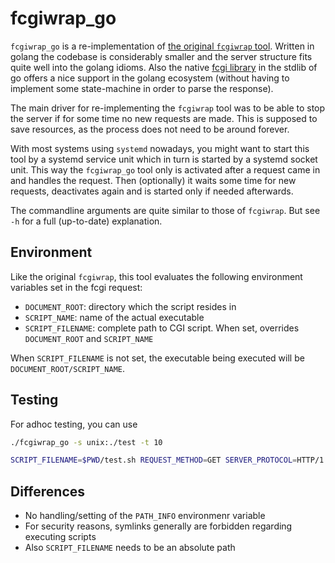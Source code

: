 <!--
SPDX-FileCopyrightText: 2025 2025 Lukas Heindl

SPDX-License-Identifier: MIT
-->

# fcgiwrap_go

`fcgiwrap_go` is a re-implementation of [the original `fcgiwrap`
tool](https://github.com/gnosek/fcgiwrap). Written in golang the codebase is
considerably smaller and the server structure fits quite well into the golang
idioms. Also the native [fcgi library](https://pkg.go.dev/net/http/fcgi) in the
stdlib of go offers a nice support in the golang ecosystem (without having to
implement some state-machine in order to parse the response).

The main driver for re-implementing the `fcgiwrap` tool was to be able to stop
the server if for some time no new requests are made. This is supposed to save
resources, as the process does not need to be around forever.

With most systems using `systemd` nowadays, you might want to start this tool by
a systemd service unit which in turn is started by a systemd socket unit. This
way the `fcgiwrap_go` tool only is activated after a request came in and handles
the request. Then (optionally) it waits some time for new requests, deactivates
again and is started only if needed afterwards.

The commandline arguments are quite similar to those of `fcgiwrap`. But see `-h`
for a full (up-to-date) explanation.

## Environment
Like the original `fcgiwrap`, this tool evaluates the following environment
variables set in the fcgi request:
- `DOCUMENT_ROOT`: directory which the script resides in
- `SCRIPT_NAME`: name of the actual executable
- `SCRIPT_FILENAME`: complete path to CGI script. When set, overrides
`DOCUMENT_ROOT` and `SCRIPT_NAME`

When `SCRIPT_FILENAME` is not set, the executable being executed will be
`DOCUMENT_ROOT/SCRIPT_NAME`.

## Testing
For adhoc testing, you can use
```bash
./fcgiwrap_go -s unix:./test -t 10
```
```bash
SCRIPT_FILENAME=$PWD/test.sh REQUEST_METHOD=GET SERVER_PROTOCOL=HTTP/1.1 cgi-fcgi -connect ./test $PWD/test.sh
```

## Differences
- No handling/setting of the `PATH_INFO` environmenr variable
- For security reasons, symlinks generally are forbidden regarding executing scripts
- Also `SCRIPT_FILENAME` needs to be an absolute path
